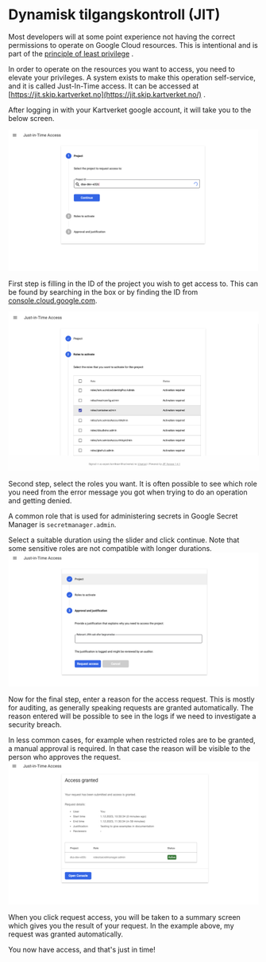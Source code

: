 # Dynamisk tilgangskontroll (JIT)

Most developers will at some point experience not having the correct permissions to operate on Google Cloud resources. This is intentional and is part of the [principle of least privilege](https://en.wikipedia.org/wiki/Principle_of_least_privilege) .

In order to operate on the resources you want to access, you need to elevate your privileges. A system exists to make this operation self-service, and it is called Just-In-Time access. It can be accessed at [https://jit.skip.kartverket.no](https://jit.skip.kartverket.no/) .

After logging in with your Kartverket google account, it will take you to the below screen.

![JIT project selection screen](images/jit-project.png)

First step is filling in the ID of the project you wish to get access to. This can be found by searching in the box or by finding the ID from [console.cloud.google.com](http://console.cloud.google.com/).

![JIT role selection screen](images/jit-roles.png)

Second step, select the roles you want. It is often possible to see which role you need from the error message you got when trying to do an operation and getting denied.

A common role that is used for administering secrets in Google Secret Manager is `secretmanager.admin`.

Select a suitable duration using the slider and click continue. Note that some sensitive roles are not compatible with longer durations.
![JIT role selection screen](images/jit-justification.png)

Now for the final step, enter a reason for the access request. This is mostly for auditing, as generally speaking requests are granted automatically. The reason entered will be possible to see in the logs if we need to investigate a security breach.

In less common cases, for example when restricted roles are to be granted, a manual approval is required. In that case the reason will be visible to the person who approves the request.
![JIT access granted](./images/jit-granted.png)

When you click request access, you will be taken to a summary screen which gives you the result of your request. In the example above, my request was granted automatically.

You now have access, and that's just in time!
